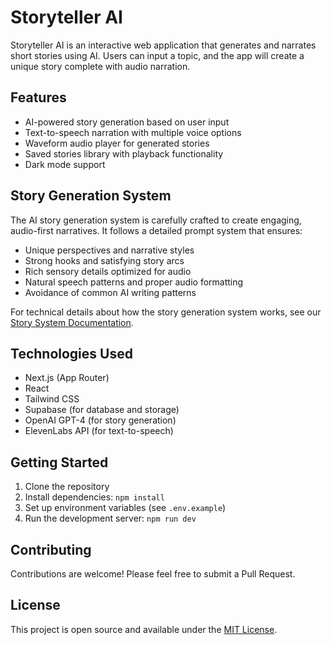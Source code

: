 # Storyteller AI

Storyteller AI is an interactive web application that generates and narrates short stories using AI. Users can input a topic, and the app will create a unique story complete with audio narration.

## Features

- AI-powered story generation based on user input
- Text-to-speech narration with multiple voice options
- Waveform audio player for generated stories
- Saved stories library with playback functionality
- Dark mode support

## Story Generation System

The AI story generation system is carefully crafted to create engaging, audio-first narratives. It follows a detailed prompt system that ensures:

- Unique perspectives and narrative styles
- Strong hooks and satisfying story arcs
- Rich sensory details optimized for audio
- Natural speech patterns and proper audio formatting
- Avoidance of common AI writing patterns

For technical details about how the story generation system works, see our [Story System Documentation](docs/STORY_SYSTEM_PROMPT.md).

## Technologies Used

- Next.js (App Router)
- React
- Tailwind CSS
- Supabase (for database and storage)
- OpenAI GPT-4 (for story generation)
- ElevenLabs API (for text-to-speech)

## Getting Started

1. Clone the repository
2. Install dependencies: `npm install`
3. Set up environment variables (see `.env.example`)
4. Run the development server: `npm run dev`

## Contributing

Contributions are welcome! Please feel free to submit a Pull Request.

## License

This project is open source and available under the [MIT License](LICENSE).